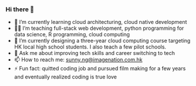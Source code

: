 ### Hi there 👋


- 🌱 I’m currently learning cloud architecturing, cloud native development
- 👨‍🏫 I’m teaching full-stack web development, python programming for data science, R programming, cloud computing
- 🔭 I’m currently designing a three-year cloud computing course targeting HK local high school students. I also teach a few pilot schools.
- 💬 Ask me about improving tech skills and career switching to tech
- 📫 How to reach me: <sunny.ng@imagenation.com.hk>
- ⚡ Fun fact: quitted coding job and pursued film making for a few years and eventually realized coding is true love

